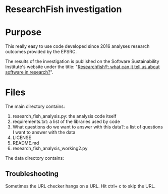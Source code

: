 # ResearchFish investigation

# Purpose

This really easy to use code developed since 2016 analyses research outcomes provided by the EPSRC.

The results of the investigation is published on the Software Sustainability Institute's website under the title: "[Researchfish®: what can it tell us about software in research?](https://www.software.ac.uk/blog/typo/2017-01-18-researchfishr-what-can-it-tell-us-about-software-research)".

# Files

The main directory contains:

1. research_fish_analysis.py: the analysis code itself
1. requirements.txt: a list of the libraries used by code
1. What questions do we want to answer with this data?: a list of questions I want to answer with the data
1. LICENSE
1. README.md
1. research_fish_analysis_working2.py

The data directory contains:

## Troubleshooting

Sometimes the URL checker hangs on a URL. Hit ctrl+ c to skip the URL.
